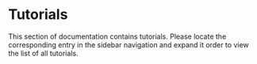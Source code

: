 # Tutorials

This section of documentation contains tutorials. Please locate the corresponding entry in the sidebar navigation and expand it order to view the list of all tutorials.

